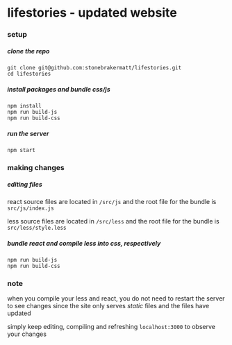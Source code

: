 # lifestories - updated website

### setup

##### clone the repo

```
git clone git@github.com:stonebrakermatt/lifestories.git
cd lifestories
```

##### install packages and bundle css/js

```
npm install
npm run build-js
npm run build-css
```

##### run the server

```
npm start
```

### making changes

##### editing files

react source files are located in `/src/js` and the root file for the bundle is `src/js/index.js`


less source files are located in `/src/less` and the root file for the bundle is `src/less/style.less`

##### bundle react and compile less into css, respectively


```
npm run build-js
npm run build-css
```

### note
when you compile your less and react, you do not need to restart the server to see changes since the site only serves *static* files and the files have updated

simply keep editing, compiling and refreshing `localhost:3000` to observe your changes
